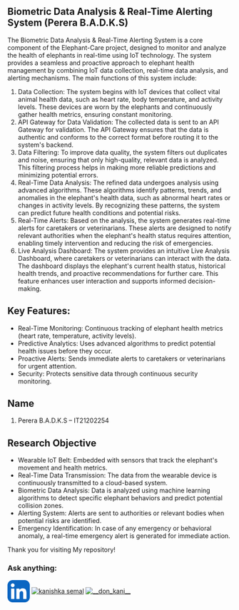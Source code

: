   ## Biometric Data Analysis & Real-Time Alerting System (Perera B.A.D.K.S)

<p>The Biometric Data Analysis & Real-Time Alerting System is a core component of the Elephant-Care project, designed to monitor and analyze the health of elephants in real-time using IoT technology. The system provides a seamless and proactive approach to elephant health management by combining IoT data collection, real-time data analysis, and alerting mechanisms. The main functions of this system include:</p>

1. Data Collection: The system begins with IoT devices that collect vital animal health data, such as heart rate, body temperature, and activity levels. These devices are worn by the elephants and continuously gather health metrics, ensuring constant monitoring.
2. API Gateway for Data Validation: The collected data is sent to an API Gateway for validation. The API Gateway ensures that the data is authentic and conforms to the correct format before routing it to the system's backend.
3. Data Filtering: To improve data quality, the system filters out duplicates and noise, ensuring that only high-quality, relevant data is analyzed. This filtering process helps in making more reliable predictions and minimizing potential errors.
4. Real-Time Data Analysis: The refined data undergoes analysis using advanced algorithms. These algorithms identify patterns, trends, and anomalies in the elephant's health data, such as abnormal heart rates or changes in activity levels. By recognizing these patterns, the system can predict future health conditions and potential risks.
5. Real-Time Alerts: Based on the analysis, the system generates real-time alerts for caretakers or veterinarians. These alerts are designed to notify relevant authorities when the elephant's health status requires attention, enabling timely intervention and reducing the risk of emergencies.
6. Live Analysis Dashboard: The system provides an intuitive Live Analysis Dashboard, where caretakers or veterinarians can interact with the data. The dashboard displays the elephant's current health status, historical health trends, and proactive recommendations for further care. This feature enhances user interaction and supports informed decision-making.


## Key Features:

- Real-Time Monitoring: Continuous tracking of elephant health metrics (heart rate, temperature, activity levels).
- Predictive Analytics: Uses advanced algorithms to predict potential health issues before they occur.
- Proactive Alerts: Sends immediate alerts to caretakers or veterinarians for urgent attention.
- Security: Protects sensitive data through continuous security monitoring.

## Name

1. Perera B.A.D.K.S – IT21202254
   
## Research Objective

- Wearable IoT Belt: Embedded with sensors that track the elephant's movement and health metrics.
- Real-Time Data Transmission: The data from the wearable device is continuously transmitted to a cloud-based system.
- Biometric Data Analysis: Data is analyzed using machine learning algorithms to detect specific elephant behaviors and predict potential collision zones.
- Alerting System: Alerts are sent to authorities or relevant bodies when potential risks are identified.
- Emergency Identification: In case of any emergency or behavioral anomaly, a real-time emergency alert is generated for immediate action.


Thank you for visiting My repository!

<h3 align="left">Ask anything:</h3>
<p align="left">
<a href="https://www.linkedin.com/in/kanishka-semal-976108240/" target="blank"><img align="center" src="https://github.com/tandpfun/skill-icons/blob/main/icons/LinkedIn.svg" alt="Kanishka Semal" height="50" width="50" /></a>
<a href="https://www.facebook.com/rox.kanishka.5?" target="blank"><img align="center" src="https://raw.githubusercontent.com/rahuldkjain/github-profile-readme-generator/master/src/images/icons/Social/facebook.svg" alt="kanishka semal" height="50" width="50" /></a>
<a href="https://www.instagram.com/__don_kani__" target="blank"><img align="center" src="https://www.edigitalagency.com.au/wp-content/uploads/new-Instagram-icon-png-full-colour.png" alt="__don_kani__" height="50" width="50" /></a>
</p>

